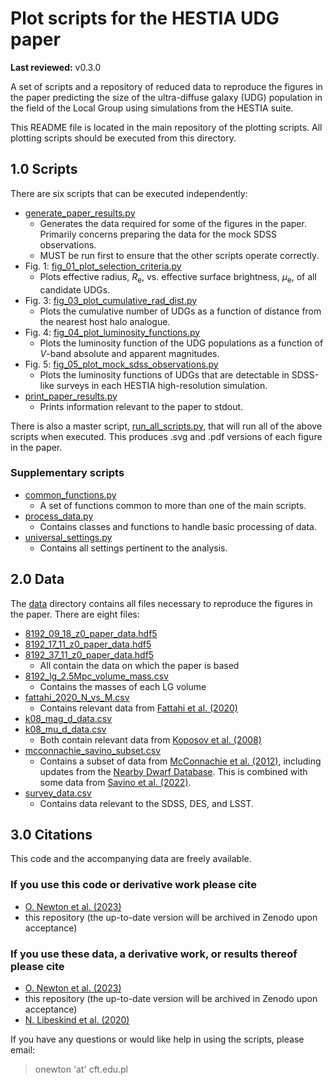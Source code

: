 # Plot scripts for the HESTIA UDG paper

**Last reviewed:** v0.3.0

A set of scripts and a repository of reduced data to reproduce the figures in
the paper predicting the size of the ultra-diffuse galaxy (UDG) population in
the field of the Local Group using simulations from the HESTIA suite.

This README file is located in the main repository of the plotting scripts.
All plotting scripts should be executed from this directory.

## 1.0 Scripts

There are six scripts that can be executed independently:

* [generate_paper_results.py](/generate_paper_results.py)
  * Generates the data required for some of the figures in the paper.
  Primarily concerns preparing the data for the mock SDSS observations.
  * MUST be run first to ensure that the other scripts operate correctly.
* Fig. 1: [fig_01_plot_selection_criteria.py](/fig_01_plot_selection_criteria.py)
  * Plots effective radius, _R_<sub>e</sub>, vs. effective surface brightness,
  _&mu;_<sub>e</sub>, of all candidate UDGs.
* Fig. 3: [fig_03_plot_cumulative_rad_dist.py](/fig_03_plot_cumulative_rad_dist.py)
  * Plots the cumulative number of UDGs as a function of distance from the
  nearest host halo analogue.
* Fig. 4: [fig_04_plot_luminosity_functions.py](/fig_04_plot_luminosity_functions.py)
  * Plots the luminosity function of the UDG populations as a function of
  _V_-band absolute and apparent magnitudes.
* Fig. 5: [fig_05_plot_mock_sdss_observations.py](/fig_05_plot_mock_sdss_observations.py)
  * Plots the luminosity functions of UDGs that are detectable in SDSS-like
  surveys in each HESTIA high-resolution simulation.
* [print_paper_results.py](/print_paper_results.py)
  * Prints information relevant to the paper to stdout.

There is also a master script, [run_all_scripts.py](/run_all_scripts.py),
that will run all of the above scripts when executed. This produces .svg
and .pdf versions of each figure in the paper.

### Supplementary scripts
* [common_functions.py](/common_functions.py)
  * A set of functions common to more than one of the main scripts.
* [process_data.py](/process_data.py)
  * Contains classes and functions to handle basic processing of data.
* [universal_settings.py](/universal_settings.py)
  * Contains all settings pertinent to the analysis.

## 2.0 Data

The [data](/data) directory contains all files necessary to reproduce the
figures in the paper. There are eight files:

* [8192_09_18_z0_paper_data.hdf5](/data/8192_09_18_z0_paper_data.hdf5)
* [8192_17_11_z0_paper_data.hdf5](/data/8192_17_11_z0_paper_data.hdf5)
* [8192_37_11_z0_paper_data.hdf5](/data/8192_37_11_z0_paper_data.hdf5)
  * All contain the data on which the paper is based
* [8192_lg_2.5Mpc_volume_mass.csv](/data/8192_lg_2.5Mpc_volume_mass.csv)
  * Contains the masses of each LG volume
* [fattahi_2020_N_vs_M.csv](/data/fattahi_2020_N_vs_M.csv)
  * Contains relevant data from [Fattahi et al. (2020)](https://arxiv.org/abs/1907.02463)
* [k08_mag_d_data.csv](/data/k08_mag_d_data.csv)
* [k08_mu_d_data.csv](/data/k08_mu_d_data.csv)
  * Both contain relevant data from [Koposov et al. (2008)](https://arxiv.org/abs/0706.2687)
* [mcconnachie_savino_subset.csv](/data/mcconnachie_savino_subset.csv)
  * Contains a subset of data from [McConnachie et al. (2012)](https://arxiv.org/abs/1204.1562),
  including updates from the [Nearby Dwarf Database](https://www.cadc-ccda.hia-iha.nrc-cnrc.gc.ca/en/community/nearby/).
  This is combined with some data from [Savino et al. (2022)](https://arxiv.org/abs/2206.02801).
* [survey_data.csv](/data/survey_data.csv)
  * Contains data relevant to the SDSS, DES, and LSST.

## 3.0 Citations

This code and the accompanying data are freely available.

### If you use this code or derivative work please cite

* [O. Newton et al. (2023)](http://arxiv.org/abs/2212.05066)
* this repository (the up-to-date version will be archived in Zenodo upon acceptance)

### If you use these data, a derivative work, or results thereof please cite

* [O. Newton et al. (2023)](http://arxiv.org/abs/2212.05066)
* this repository (the up-to-date version will be archived in Zenodo upon acceptance)
* [N. Libeskind et al. (2020)](https://doi.org/10.1093/mnras/staa2541)

If you have any questions or would like help in using the scripts, please
email:
> onewton 'at' cft.edu.pl
